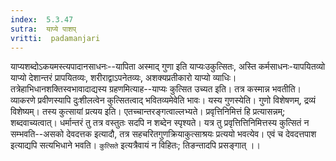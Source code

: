 ```yaml
---
index:  5.3.47
sutra:  याप्ये पाशप्
vritti:  padamanjari
---
```


याप्यशब्दोऽकयमस्त्यपादानसाधनः--यापिता अस्माद् गुणा इति याप्यःउकुत्सितः, अस्ति कर्मसाधनः-यापयितव्यो याप्यो देशान्तरं प्रापयितव्यः, शरीराद्वाऽपनेतव्यः, अशक्यप्रतीकारो याप्यो व्याधिः। तत्रेहाभिधानशक्तिस्वभावादाद्यस्य ग्रहणमित्याह--याप्यः कुत्सित उच्यत इति।
तत्र कस्मान्न भवतीति। व्याकरणे प्रवीणस्यापि दुःशीलत्वेन कुत्सितत्वाद् भवितव्यमेवेति भावः। यस्य गुणस्येति। गुणो विशेषणम्, द्रव्यं विशेष्यम्। तस्य कुत्सायां प्रत्यय इति। एतच्चान्तरङ्गत्वाल्लभ्यते। प्रवृत्तिनिमित्तं हि प्रत्यासन्नम्; शब्दवाच्यत्वात्। धर्मान्तरं तु तत्र वस्तुतः सदपि न शब्देन स्पृश्यते। यत्र तु प्रवृत्तित्तिनिमित्तस्य कुत्सितं न सम्भवति--असको देवदत्तक इत्यादौ, तत्र सहचरितगुणक्रियाकुत्साश्रयः प्रत्ययो भवत्येव। एवं च देवदत्तपाश इत्याद्यपि सत्यभिधाने भवति।
`कुत्सिते` इत्यत्रैवायं न विहितः; तिङन्तादपि प्रसङ्गात् ।।

